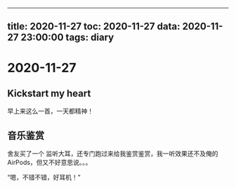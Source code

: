 
---
title: 2020-11-27
toc: 2020-11-27
data: 2020-11-27 23:00:00
tags: diary
---


# 2020-11-27

## Kickstart my heart

早上来这么一首，一天都精神！

## 音乐鉴赏

舍友买了一个 监听大耳，还专门跑过来给我鉴赏鉴赏，我一听效果还不及俺的AirPods，但又不好意思说。。。

“嗯，不错不错，好耳机！”

## 
